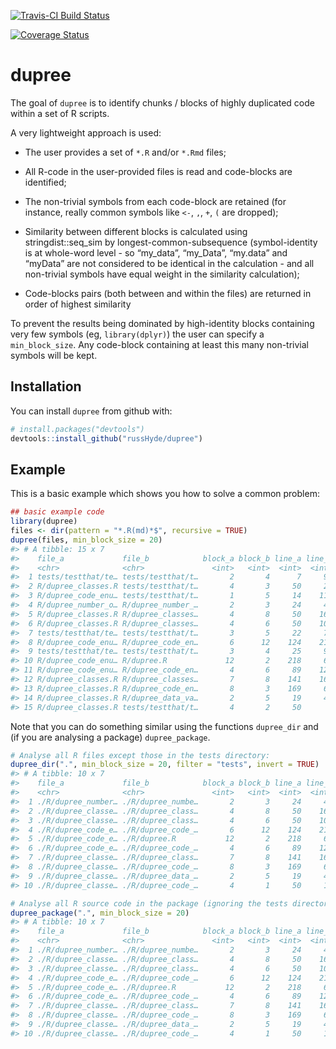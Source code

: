 
<!-- README.md is generated from README.Rmd. Please edit the latter -->

[![Travis-CI Build
Status](https://travis-ci.org/russHyde/dupree.svg?branch=master)](https://travis-ci.org/russHyde/dupree)

[![Coverage
Status](https://img.shields.io/codecov/c/github/russHyde/dupree/master.svg)](https://codecov.io/github/russHyde/dupree?branch=master)

# dupree

The goal of `dupree` is to identify chunks / blocks of highly duplicated
code within a set of R scripts.

A very lightweight approach is used:

  - The user provides a set of `*.R` and/or `*.Rmd` files;

  - All R-code in the user-provided files is read and code-blocks are
    identified;

  - The non-trivial symbols from each code-block are retained (for
    instance, really common symbols like `<-`, `,`, `+`, `(` are
    dropped);

  - Similarity between different blocks is calculated using
    stringdist::seq\_sim by longest-common-subsequence (symbol-identity
    is at whole-word level - so “my\_data”, “my\_Data”, “my.data” and
    “myData” are not considered to be identical in the calculation -
    and all non-trivial symbols have equal weight in the similarity
    calculation);

  - Code-blocks pairs (both between and within the files) are returned
    in order of highest similarity

To prevent the results being dominated by high-identity blocks
containing very few symbols (eg, `library(dplyr)`) the user can specify
a `min_block_size`. Any code-block containing at least this many
non-trivial symbols will be kept.

## Installation

You can install `dupree` from github with:

``` r
# install.packages("devtools")
devtools::install_github("russHyde/dupree")
```

## Example

This is a basic example which shows you how to solve a common problem:

``` r
## basic example code
library(dupree)
files <- dir(pattern = "*.R(md)*$", recursive = TRUE)
dupree(files, min_block_size = 20)
#> # A tibble: 15 x 7
#>    file_a             file_b            block_a block_b line_a line_b score
#>    <chr>              <chr>               <int>   <int>  <int>  <int> <dbl>
#>  1 tests/testthat/te… tests/testthat/t…       2       4      7     95 0.36 
#>  2 R/dupree_classes.R tests/testthat/t…       4       3     50     22 0.327
#>  3 R/dupree_code_enu… tests/testthat/t…       1       5     14    119 0.283
#>  4 R/dupree_number_o… R/dupree_number_…       2       3     24     42 0.265
#>  5 R/dupree_classes.R R/dupree_classes…       4       8     50    169 0.219
#>  6 R/dupree_classes.R R/dupree_classes…       4       6     50    107 0.218
#>  7 tests/testthat/te… tests/testthat/t…       3       5     22     70 0.216
#>  8 R/dupree_code_enu… R/dupree_code_en…       6      12    124    218 0.213
#>  9 tests/testthat/te… tests/testthat/t…       3       4     25     95 0.212
#> 10 R/dupree_code_enu… R/dupree.R             12       2    218     69 0.200
#> 11 R/dupree_code_enu… R/dupree_code_en…       4       6     89    124 0.174
#> 12 R/dupree_classes.R R/dupree_classes…       7       8    141    169 0.173
#> 13 R/dupree_classes.R R/dupree_code_en…       8       3    169     62 0.172
#> 14 R/dupree_classes.R R/dupree_data_va…       2       5     19     45 0.163
#> 15 R/dupree_classes.R tests/testthat/t…       4       2     50      7 0.110
```

Note that you can do something similar using the functions `dupree_dir`
and (if you are analysing a package) `dupree_package`.

``` r
# Analyse all R files except those in the tests directory:
dupree_dir(".", min_block_size = 20, filter = "tests", invert = TRUE)
#> # A tibble: 10 x 7
#>    file_a             file_b            block_a block_b line_a line_b score
#>    <chr>              <chr>               <int>   <int>  <int>  <int> <dbl>
#>  1 ./R/dupree_number… ./R/dupree_numbe…       2       3     24     42 0.265
#>  2 ./R/dupree_classe… ./R/dupree_class…       4       8     50    169 0.219
#>  3 ./R/dupree_classe… ./R/dupree_class…       4       6     50    107 0.218
#>  4 ./R/dupree_code_e… ./R/dupree_code_…       6      12    124    218 0.213
#>  5 ./R/dupree_code_e… ./R/dupree.R           12       2    218     69 0.200
#>  6 ./R/dupree_code_e… ./R/dupree_code_…       4       6     89    124 0.174
#>  7 ./R/dupree_classe… ./R/dupree_class…       7       8    141    169 0.173
#>  8 ./R/dupree_classe… ./R/dupree_code_…       8       3    169     62 0.172
#>  9 ./R/dupree_classe… ./R/dupree_data_…       2       5     19     45 0.163
#> 10 ./R/dupree_classe… ./R/dupree_code_…       4       1     50     14 0.141
```

``` r
# Analyse all R source code in the package (ignoring the tests directory)
dupree_package(".", min_block_size = 20)
#> # A tibble: 10 x 7
#>    file_a             file_b            block_a block_b line_a line_b score
#>    <chr>              <chr>               <int>   <int>  <int>  <int> <dbl>
#>  1 ./R/dupree_number… ./R/dupree_numbe…       2       3     24     42 0.265
#>  2 ./R/dupree_classe… ./R/dupree_class…       4       8     50    169 0.219
#>  3 ./R/dupree_classe… ./R/dupree_class…       4       6     50    107 0.218
#>  4 ./R/dupree_code_e… ./R/dupree_code_…       6      12    124    218 0.213
#>  5 ./R/dupree_code_e… ./R/dupree.R           12       2    218     69 0.200
#>  6 ./R/dupree_code_e… ./R/dupree_code_…       4       6     89    124 0.174
#>  7 ./R/dupree_classe… ./R/dupree_class…       7       8    141    169 0.173
#>  8 ./R/dupree_classe… ./R/dupree_code_…       8       3    169     62 0.172
#>  9 ./R/dupree_classe… ./R/dupree_data_…       2       5     19     45 0.163
#> 10 ./R/dupree_classe… ./R/dupree_code_…       4       1     50     14 0.141
```
